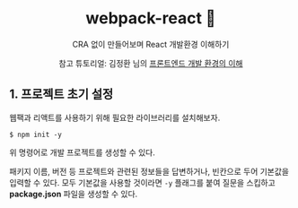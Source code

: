 <div align="center">
  <h1>webpack-react 👋</h1>
<p>CRA 없이 만들어보며 React 개발환경 이해하기</p>
  <p>
    참고 튜토리얼: 김정환 님의 <a href="https://github.com/jeonghwan-kim/lecture-frontend-dev-env/tree/1-webpack/3-plugin">프론트엔드 개발 환경의 이해</a>
  </p>
</div>



## 1. 프로젝트 초기 설정

웹팩과 리액트를 사용하기 위해 필요한 라이브러리를 설치해보자.

```shell
$ npm init -y
```

위 명령어로 개발 프로젝트를 생성할 수 있다.

패키지 이름, 버전 등 프로젝트와 관련된 정보들을 답변하거나, 빈칸으로 두어 기본값을 입력할 수 있다. 모두 기본값을 사용할 것이라면 `-y` 플래그를 붙여 질문을 스킵하고 **package.json** 파일을 생성할 수 있다.